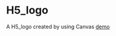 # H5_logo
A H5_logo created by using Canvas
[demo](https://juntanghu.github.io/H5_logo/H5_logo.html)
